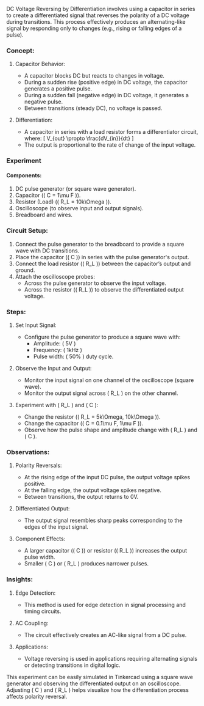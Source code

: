DC Voltage Reversing by Differentiation involves using a capacitor in series to create a differentiated signal that reverses the polarity of a DC voltage during transitions. This process effectively produces an alternating-like signal by responding only to changes (e.g., rising or falling edges of a pulse).

### Concept:

1. Capacitor Behavior:
   - A capacitor blocks DC but reacts to changes in voltage.
   - During a sudden rise (positive edge) in DC voltage, the capacitor generates a positive pulse.
   - During a sudden fall (negative edge) in DC voltage, it generates a negative pulse.
   - Between transitions (steady DC), no voltage is passed.

2. Differentiation:
   - A capacitor in series with a load resistor forms a differentiator circuit, where:
     \[
     V_{out} \propto \frac{dV_{in}}{dt}
     \]
   - The output is proportional to the rate of change of the input voltage.

### Experiment

#### Components:
1. DC pulse generator (or square wave generator).
2. Capacitor (\( C = 1\mu F \)).
3. Resistor (Load) (\( R_L = 10k\Omega \)).
4. Oscilloscope (to observe input and output signals).
5. Breadboard and wires.

### Circuit Setup:
1. Connect the pulse generator to the breadboard to provide a square wave with DC transitions.
2. Place the capacitor (\( C \)) in series with the pulse generator's output.
3. Connect the load resistor (\( R_L \)) between the capacitor’s output and ground.
4. Attach the oscilloscope probes:
   - Across the pulse generator to observe the input voltage.
   - Across the resistor (\( R_L \)) to observe the differentiated output voltage.

### Steps:

1. Set Input Signal:
   - Configure the pulse generator to produce a square wave with:
     - Amplitude: \( 5V \)
     - Frequency: \( 1kHz \)
     - Pulse width: \( 50\% \) duty cycle.

2. Observe the Input and Output:
   - Monitor the input signal on one channel of the oscilloscope (square wave).
   - Monitor the output signal across \( R_L \) on the other channel.

3. Experiment with \( R_L \) and \( C \):
   - Change the resistor (\( R_L = 5k\Omega, 10k\Omega \)).
   - Change the capacitor (\( C = 0.1\mu F, 1\mu F \)).
   - Observe how the pulse shape and amplitude change with \( R_L \) and \( C \).

### Observations:

1. Polarity Reversals:
   - At the rising edge of the input DC pulse, the output voltage spikes positive.
   - At the falling edge, the output voltage spikes negative.
   - Between transitions, the output returns to 0V.

2. Differentiated Output:
   - The output signal resembles sharp peaks corresponding to the edges of the input signal.

3. Component Effects:
   - A larger capacitor (\( C \)) or resistor (\( R_L \)) increases the output pulse width.
   - Smaller \( C \) or \( R_L \) produces narrower pulses.

### Insights:

1. Edge Detection:
   - This method is used for edge detection in signal processing and timing circuits.

2. AC Coupling:
   - The circuit effectively creates an AC-like signal from a DC pulse.

3. Applications:
   - Voltage reversing is used in applications requiring alternating signals or detecting transitions in digital logic.

This experiment can be easily simulated in Tinkercad using a square wave generator and observing the differentiated output on an oscilloscope. Adjusting \( C \) and \( R_L \) helps visualize how the differentiation process affects polarity reversal.
